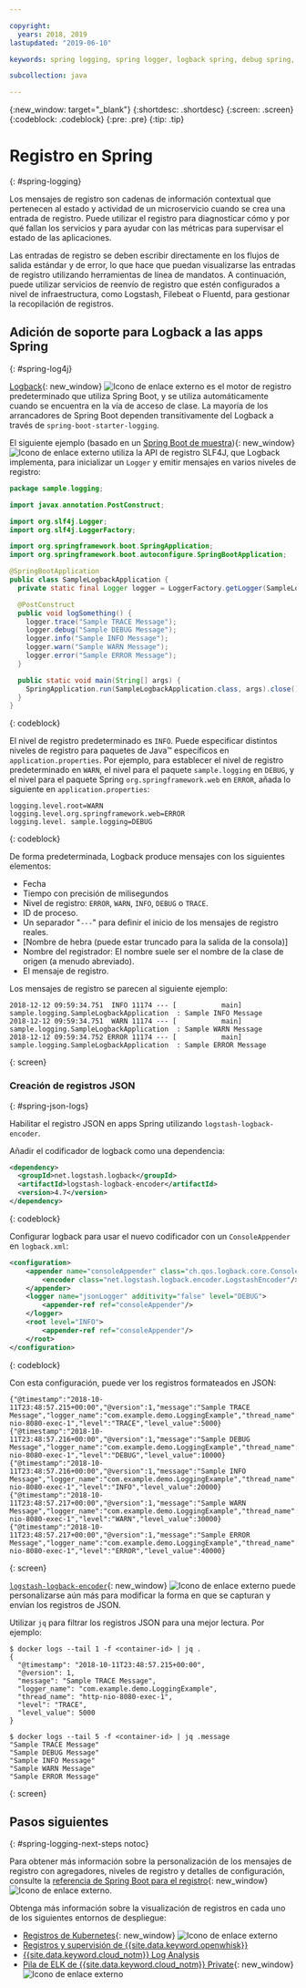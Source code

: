 ```yaml
---

copyright:
  years: 2018, 2019
lastupdated: "2019-06-10"

keywords: spring logging, spring logger, logback spring, debug spring, json log spring, consoleappender spring, spring boot log

subcollection: java

---
```


{:new_window: target="_blank"}
{:shortdesc: .shortdesc}
{:screen: .screen}
{:codeblock: .codeblock}
{:pre: .pre}
{:tip: .tip}

# Registro en Spring
{: #spring-logging}

Los mensajes de registro son cadenas de información contextual que pertenecen al estado y actividad de un microservicio cuando se crea una entrada de registro. Puede utilizar el registro para diagnosticar cómo y por qué fallan los servicios y para ayudar con las métricas para supervisar el estado de las aplicaciones.

Las entradas de registro se deben escribir directamente en los flujos de salida estándar y de error, lo que hace que puedan visualizarse las entradas de registro utilizando herramientas de línea de mandatos. A continuación, puede utilizar servicios de reenvío de registro que estén configurados a nivel de infraestructura, como Logstash, Filebeat o Fluentd, para gestionar la recopilación de registros.

## Adición de soporte para Logback a las apps Spring
{: #spring-log4j}

[Logback](https://logback.qos.ch/){: new_window} ![Icono de enlace externo](../icons/launch-glyph.svg "Icono de enlace externo") es el motor de registro predeterminado que utiliza Spring Boot, y se utiliza automáticamente cuando se encuentra en la vía de acceso de clase. La mayoría de los arrancadores de Spring Boot dependen transitivamente del Logback a través de `spring-boot-starter-logging`.

El siguiente ejemplo (basado en un [Spring Boot de muestra](https://github.com/spring-projects/spring-boot/blob/master/spring-boot-samples/spring-boot-sample-logback/src/main/java/sample/logback/SampleLogbackApplication.java)){: new_window} ![Icono de enlace externo](../icons/launch-glyph.svg "Icono de enlace externo") utiliza la API de registro SLF4J, que Logback implementa, para inicializar un `Logger` y emitir mensajes en varios niveles de registro:

```java
package sample.logging;

import javax.annotation.PostConstruct;

import org.slf4j.Logger;
import org.slf4j.LoggerFactory;

import org.springframework.boot.SpringApplication;
import org.springframework.boot.autoconfigure.SpringBootApplication;

@SpringBootApplication
public class SampleLogbackApplication {
  private static final Logger logger = LoggerFactory.getLogger(SampleLogbackApplication.class);

  @PostConstruct
  public void logSomething() {
    logger.trace("Sample TRACE Message");
    logger.debug("Sample DEBUG Message");
    logger.info("Sample INFO Message");
    logger.warn("Sample WARN Message");
    logger.error("Sample ERROR Message");
  }

  public static void main(String[] args) {
    SpringApplication.run(SampleLogbackApplication.class, args).close();
  }
}
```
{: codeblock}

El nivel de registro predeterminado es `INFO`. Puede especificar distintos niveles de registro para paquetes de Java&trade; específicos en `application.properties`. Por ejemplo, para establecer el nivel de registro predeterminado en `WARN`, el nivel para el paquete `sample.logging` en `DEBUG`, y el nivel para el paquete Spring `org.springframework.web` en `ERROR`, añada lo siguiente en `application.properties`:

```properties
logging.level.root=WARN
logging.level.org.springframework.web=ERROR
logging.level. sample.logging=DEBUG
```
{: codeblock}

De forma predeterminada, Logback produce mensajes con los siguientes elementos:

- Fecha
- Tiempo con precisión de milisegundos
- Nivel de registro: `ERROR`, `WARN`, `INFO`, `DEBUG` o `TRACE`.
- ID de proceso.
- Un separador "`---`" para definir el inicio de los mensajes de registro reales.
- [Nombre de hebra (puede estar truncado para la salida de la consola)]
- Nombre del registrador: El nombre suele ser el nombre de la clase de origen (a menudo abreviado).
- El mensaje de registro.

Los mensajes de registro se parecen al siguiente ejemplo:

```
2018-12-12 09:59:34.751  INFO 11174 --- [           main] sample.logging.SampleLogbackApplication  : Sample INFO Message
2018-12-12 09:59:34.751  WARN 11174 --- [           main] sample.logging.SampleLogbackApplication  : Sample WARN Message
2018-12-12 09:59:34.752 ERROR 11174 --- [           main] sample.logging.SampleLogbackApplication  : Sample ERROR Message
```
{: screen}

### Creación de registros JSON
{: #spring-json-logs}

Habilitar el registro JSON en apps Spring utilizando `logstash-logback-encoder`.

Añadir el codificador de logback como una dependencia:

```xml
<dependency>
  <groupId>net.logstash.logback</groupId>
  <artifactId>logstash-logback-encoder</artifactId>
  <version>4.7</version>
</dependency>
```
{: codeblock}

Configurar logback para usar el nuevo codificador con un `ConsoleAppender` en `logback.xml`:

```xml
<configuration>
    <appender name="consoleAppender" class="ch.qos.logback.core.ConsoleAppender">
        <encoder class="net.logstash.logback.encoder.LogstashEncoder"/>
    </appender>
    <logger name="jsonLogger" additivity="false" level="DEBUG">
        <appender-ref ref="consoleAppender"/>
    </logger>
    <root level="INFO">
        <appender-ref ref="consoleAppender"/>
    </root>
</configuration>
```
{: codeblock}

Con esta configuración, puede ver los registros formateados en JSON:

```
{"@timestamp":"2018-10-11T23:48:57.215+00:00","@version":1,"message":"Sample TRACE Message","logger_name":"com.example.demo.LoggingExample","thread_name":"http-nio-8080-exec-1","level":"TRACE","level_value":5000}
{"@timestamp":"2018-10-11T23:48:57.216+00:00","@version":1,"message":"Sample DEBUG Message","logger_name":"com.example.demo.LoggingExample","thread_name":"http-nio-8080-exec-1","level":"DEBUG","level_value":10000}
{"@timestamp":"2018-10-11T23:48:57.216+00:00","@version":1,"message":"Sample INFO Message","logger_name":"com.example.demo.LoggingExample","thread_name":"http-nio-8080-exec-1","level":"INFO","level_value":20000}
{"@timestamp":"2018-10-11T23:48:57.217+00:00","@version":1,"message":"Sample WARN Message","logger_name":"com.example.demo.LoggingExample","thread_name":"http-nio-8080-exec-1","level":"WARN","level_value":30000}
{"@timestamp":"2018-10-11T23:48:57.217+00:00","@version":1,"message":"Sample ERROR Message","logger_name":"com.example.demo.LoggingExample","thread_name":"http-nio-8080-exec-1","level":"ERROR","level_value":40000}
```
{: screen}

[`logstash-logback-encoder`](https://github.com/logstash/logstash-logback-encoder){: new_window} ![Icono de enlace externo](../icons/launch-glyph.svg "Icono de enlace externo") puede personalizarse aún más para modificar la forma en que se capturan y envían los registros de JSON.

Utilizar `jq` para filtrar los registros JSON para una mejor lectura. Por ejemplo:

```
$ docker logs --tail 1 -f <container-id> | jq .
{
  "@timestamp": "2018-10-11T23:48:57.215+00:00",
  "@version": 1,
  "message": "Sample TRACE Message",
  "logger_name": "com.example.demo.LoggingExample",
  "thread_name": "http-nio-8080-exec-1",
  "level": "TRACE",
  "level_value": 5000
}

$ docker logs --tail 5 -f <container-id> | jq .message
"Sample TRACE Message"
"Sample DEBUG Message"
"Sample INFO Message"
"Sample WARN Message"
"Sample ERROR Message"
```
{: screen}

## Pasos siguientes
{: #spring-logging-next-steps notoc}

Para obtener más información sobre la personalización de los mensajes de registro con agregadores, niveles de registro y detalles de configuración, consulte la [referencia de Spring Boot para el registro](https://docs.spring.io/spring-boot/docs/current/reference/html/howto-logging.html){: new_window} ![Icono de enlace externo](../icons/launch-glyph.svg "Icono de enlace externo").

Obtenga más información sobre la visualización de registros en cada uno de los siguientes entornos de despliegue:

* [Registros de Kubernetes](https://kubernetes.io/docs/concepts/cluster-administration/logging/){: new_window} ![Icono de enlace externo](../icons/launch-glyph.svg "Icono de enlace externo")
* [Registros y supervisión de {{site.data.keyword.openwhisk}}](/docs/openwhisk?topic=cloud-functions-logs)
* [{{site.data.keyword.cloud_notm}} Log Analysis](/docs/services/CloudLogAnalysis?topic=cloudloganalysis-log_analysis_ov#log_analysis_ov)
* [Pila de ELK de {{site.data.keyword.cloud_notm}} Private](https://www.ibm.com/support/knowledgecenter/en/SSBS6K_2.1.0.2/manage_metrics/logging_elk.html){: new_window} ![Icono de enlace externo](../icons/launch-glyph.svg "Icono de enlace externo")
